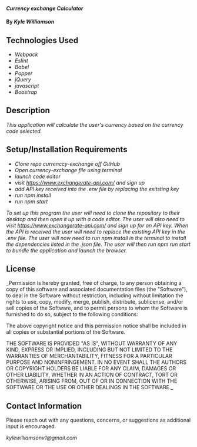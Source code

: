 #### _Currency exchange Calculator_

#### By _**Kyle Williamson**_

## Technologies Used

* _Webpack_
* _Eslint_
* _Babel_
* _Popper_
* _jQuery_
* _javascript_
* _Boostrap_


## Description

_This application will calculate the user's currency based on the currency code selected._

## Setup/Installation Requirements

* _Clone repo currenccy-exchange off GitHub_
* _Open currency-exchange file using terminal_
* _launch code editor_
* _visit https://www.exchangerate-api.com/ and sign up_
* _add API key received into the .env file by replacing the exitsting key_
* _run npm install_
* _run npm start_


_To set up this program the user will need to clone the repository to their desktop and then open it up with a code editor. The user will also need to visit https://www.exchangerate-api.com/ and sign up for an API key.  When the API is received the user will need to replace the existing API key in the .env file.  The user will now need to run npm install in the terminal to install the dependencies listed in the .json file. The user will then run npm run start to bundle the application and launch the browser._

## License

_Permission is hereby granted, free of charge, to any person obtaining a copy of this software and associated documentation files (the "Software"), to deal in the Software without restriction, including without limitation the rights to use, copy, modify, merge, publish, distribute, sublicense, and/or sell copies of the Software, and to permit persons to whom the Software is furnished to do so, subject to the following conditions:

The above copyright notice and this permission notice shall be included in all copies or substantial portions of the Software.

THE SOFTWARE IS PROVIDED "AS IS", WITHOUT WARRANTY OF ANY KIND, EXPRESS OR IMPLIED, INCLUDING BUT NOT LIMITED TO THE WARRANTIES OF MERCHANTABILITY, FITNESS FOR A PARTICULAR PURPOSE AND NONINFRINGEMENT. IN NO EVENT SHALL THE AUTHORS OR COPYRIGHT HOLDERS BE LIABLE FOR ANY CLAIM, DAMAGES OR OTHER LIABILITY, WHETHER IN AN ACTION OF CONTRACT, TORT OR OTHERWISE, ARISING FROM, OUT OF OR IN CONNECTION WITH THE SOFTWARE OR THE USE OR OTHER DEALINGS IN THE SOFTWARE._

## Contact Information

Please reach out with any questions, concerns, or suggestions as additional input is encouraged.

_kylewilliamsonv1@gmail.com_ 